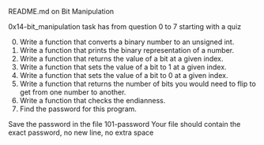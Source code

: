 README.md on Bit Manipulation

0x14-bit_manipulation
 task has from question 0 to 7
starting with a quiz

0. Write a function that converts a binary number to an unsigned int.
1. Write a function that prints the binary representation of a number.
2. Write a function that returns the value of a bit at a given index.
3. Write a function that sets the value of a bit to 1 at a given index.
4. Write a function that sets the value of a bit to 0 at a given index.
5. Write a function that returns the number of bits you would need to flip to get from one number to another.
6. Write a function that checks the endianness.
7. Find the password for this program.

Save the password in the file 101-password
Your file should contain the exact password, no new line, no extra space
